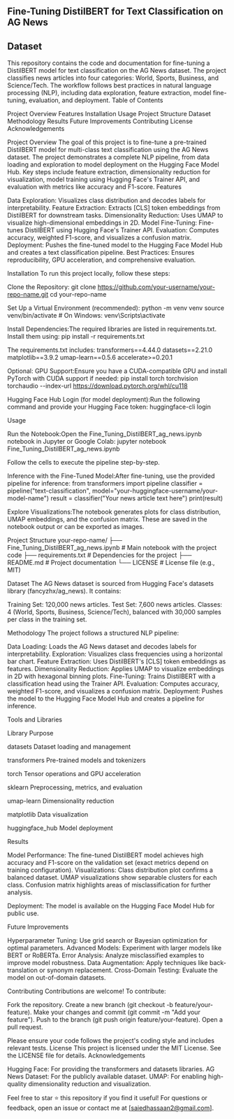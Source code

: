 ## Fine-Tuning DistilBERT for Text Classification on AG News

## Dataset
This repository contains the code and documentation for fine-tuning a DistilBERT model for text classification on the AG News dataset. The project classifies news articles into four categories: World, Sports, Business, and Science/Tech. The workflow follows best practices in natural language processing (NLP), including data exploration, feature extraction, model fine-tuning, evaluation, and deployment.
Table of Contents

Project Overview
Features
Installation
Usage
Project Structure
Dataset
Methodology
Results
Future Improvements
Contributing
License
Acknowledgements

Project Overview
The goal of this project is to fine-tune a pre-trained DistilBERT model for multi-class text classification using the AG News dataset. The project demonstrates a complete NLP pipeline, from data loading and exploration to model deployment on the Hugging Face Model Hub. Key steps include feature extraction, dimensionality reduction for visualization, model training using Hugging Face's Trainer API, and evaluation with metrics like accuracy and F1-score.
Features

Data Exploration: Visualizes class distribution and decodes labels for interpretability.
Feature Extraction: Extracts [CLS] token embeddings from DistilBERT for downstream tasks.
Dimensionality Reduction: Uses UMAP to visualize high-dimensional embeddings in 2D.
Model Fine-Tuning: Fine-tunes DistilBERT using Hugging Face's Trainer API.
Evaluation: Computes accuracy, weighted F1-score, and visualizes a confusion matrix.
Deployment: Pushes the fine-tuned model to the Hugging Face Model Hub and creates a text classification pipeline.
Best Practices: Ensures reproducibility, GPU acceleration, and comprehensive evaluation.

Installation
To run this project locally, follow these steps:

Clone the Repository:
git clone https://github.com/your-username/your-repo-name.git
cd your-repo-name


Set Up a Virtual Environment (recommended):
python -m venv venv
source venv/bin/activate  # On Windows: venv\Scripts\activate


Install Dependencies:The required libraries are listed in requirements.txt. Install them using:
pip install -r requirements.txt

The requirements.txt includes:
transformers==4.44.0
datasets==2.21.0
matplotlib==3.9.2
umap-learn==0.5.6
accelerate>=0.20.1


Optional: GPU Support:Ensure you have a CUDA-compatible GPU and install PyTorch with CUDA support if needed:
pip install torch torchvision torchaudio --index-url https://download.pytorch.org/whl/cu118


Hugging Face Hub Login (for model deployment):Run the following command and provide your Hugging Face token:
huggingface-cli login



Usage

Run the Notebook:Open the Fine_Tuning_DistilBERT_ag_news.ipynb notebook in Jupyter or Google Colab:
jupyter notebook Fine_Tuning_DistilBERT_ag_news.ipynb

Follow the cells to execute the pipeline step-by-step.

Inference with the Fine-Tuned Model:After fine-tuning, use the provided pipeline for inference:
from transformers import pipeline
classifier = pipeline("text-classification", model="your-huggingface-username/your-model-name")
result = classifier("Your news article text here")
print(result)


Explore Visualizations:The notebook generates plots for class distribution, UMAP embeddings, and the confusion matrix. These are saved in the notebook output or can be exported as images.


Project Structure
your-repo-name/
├── Fine_Tuning_DistilBERT_ag_news.ipynb  # Main notebook with the project code
├── requirements.txt                      # Dependencies for the project
├── README.md                             # Project documentation
└── LICENSE                               # License file (e.g., MIT)

Dataset
The AG News dataset is sourced from Hugging Face's datasets library (fancyzhx/ag_news). It contains:

Training Set: 120,000 news articles.
Test Set: 7,600 news articles.
Classes: 4 (World, Sports, Business, Science/Tech), balanced with 30,000 samples per class in the training set.

Methodology
The project follows a structured NLP pipeline:

Data Loading: Loads the AG News dataset and decodes labels for interpretability.
Exploration: Visualizes class frequencies using a horizontal bar chart.
Feature Extraction: Uses DistilBERT's [CLS] token embeddings as features.
Dimensionality Reduction: Applies UMAP to visualize embeddings in 2D with hexagonal binning plots.
Fine-Tuning: Trains DistilBERT with a classification head using the Trainer API.
Evaluation: Computes accuracy, weighted F1-score, and visualizes a confusion matrix.
Deployment: Pushes the model to the Hugging Face Model Hub and creates a pipeline for inference.

Tools and Libraries



Library
Purpose



datasets
Dataset loading and management


transformers
Pre-trained models and tokenizers


torch
Tensor operations and GPU acceleration


sklearn
Preprocessing, metrics, and evaluation


umap-learn
Dimensionality reduction


matplotlib
Data visualization


huggingface_hub
Model deployment


Results

Model Performance: The fine-tuned DistilBERT model achieves high accuracy and F1-score on the validation set (exact metrics depend on training configuration).
Visualizations:
Class distribution plot confirms a balanced dataset.
UMAP visualizations show separable clusters for each class.
Confusion matrix highlights areas of misclassification for further analysis.


Deployment: The model is available on the Hugging Face Model Hub for public use.

Future Improvements

Hyperparameter Tuning: Use grid search or Bayesian optimization for optimal parameters.
Advanced Models: Experiment with larger models like BERT or RoBERTa.
Error Analysis: Analyze misclassified examples to improve model robustness.
Data Augmentation: Apply techniques like back-translation or synonym replacement.
Cross-Domain Testing: Evaluate the model on out-of-domain datasets.

Contributing
Contributions are welcome! To contribute:

Fork the repository.
Create a new branch (git checkout -b feature/your-feature).
Make your changes and commit (git commit -m "Add your feature").
Push to the branch (git push origin feature/your-feature).
Open a pull request.

Please ensure your code follows the project's coding style and includes relevant tests.
License
This project is licensed under the MIT License. See the LICENSE file for details.
Acknowledgements

Hugging Face: For providing the transformers and datasets libraries.
AG News Dataset: For the publicly available dataset.
UMAP: For enabling high-quality dimensionality reduction and visualization.


Feel free to star ⭐ this repository if you find it useful! For questions or feedback, open an issue or contact me at [saiedhassaan2@gmail.com].
